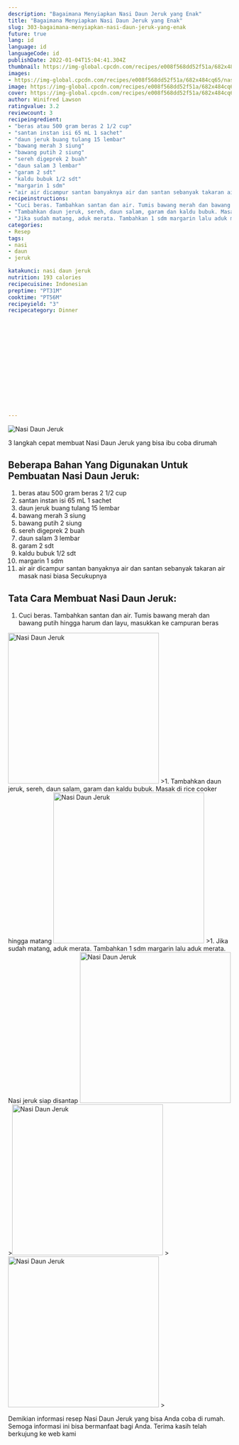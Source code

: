 ```yaml
---
description: "Bagaimana Menyiapkan Nasi Daun Jeruk yang Enak"
title: "Bagaimana Menyiapkan Nasi Daun Jeruk yang Enak"
slug: 303-bagaimana-menyiapkan-nasi-daun-jeruk-yang-enak
future: true
lang: id
language: id
languageCode: id
publishDate: 2022-01-04T15:04:41.304Z 
thumbnail: https://img-global.cpcdn.com/recipes/e008f568dd52f51a/682x484cq65/nasi-daun-jeruk-foto-resep-utama.png
images:
- https://img-global.cpcdn.com/recipes/e008f568dd52f51a/682x484cq65/nasi-daun-jeruk-foto-resep-utama.png
image: https://img-global.cpcdn.com/recipes/e008f568dd52f51a/682x484cq65/nasi-daun-jeruk-foto-resep-utama.png
cover: https://img-global.cpcdn.com/recipes/e008f568dd52f51a/682x484cq65/nasi-daun-jeruk-foto-resep-utama.png
author: Winifred Lawson
ratingvalue: 3.2
reviewcount: 3
recipeingredient:
- "beras atau 500 gram beras 2 1/2 cup"
- "santan instan isi 65 mL 1 sachet"
- "daun jeruk buang tulang 15 lembar"
- "bawang merah 3 siung"
- "bawang putih 2 siung"
- "sereh digeprek 2 buah"
- "daun salam 3 lembar"
- "garam 2 sdt"
- "kaldu bubuk 1/2 sdt"
- "margarin 1 sdm"
- "air air dicampur santan banyaknya air dan santan sebanyak takaran air masak nasi biasa Secukupnya"
recipeinstructions:
- "Cuci beras. Tambahkan santan dan air. Tumis bawang merah dan bawang putih hingga harum dan layu, masukkan ke campuran beras"
- "Tambahkan daun jeruk, sereh, daun salam, garam dan kaldu bubuk. Masak di rice cooker hingga matang"
- "Jika sudah matang, aduk merata. Tambahkan 1 sdm margarin lalu aduk merata. Nasi jeruk siap disantap"
categories:
- Resep
tags:
- nasi
- daun
- jeruk

katakunci: nasi daun jeruk 
nutrition: 193 calories
recipecuisine: Indonesian
preptime: "PT31M"
cooktime: "PT56M"
recipeyield: "3"
recipecategory: Dinner


     
    
    
    
    
    
    
    
    
    
    
      
    
---
```



![Nasi Daun Jeruk](https://img-global.cpcdn.com/recipes/e008f568dd52f51a/682x484cq65/nasi-daun-jeruk-foto-resep-utama.png)

3 langkah cepat membuat  Nasi Daun Jeruk yang bisa ibu coba dirumah

<!--inarticleads1-->

## Beberapa Bahan Yang Digunakan Untuk Pembuatan Nasi Daun Jeruk:

1. beras atau 500 gram beras 2 1/2 cup
1. santan instan isi 65 mL 1 sachet
1. daun jeruk buang tulang 15 lembar
1. bawang merah 3 siung
1. bawang putih 2 siung
1. sereh digeprek 2 buah
1. daun salam 3 lembar
1. garam 2 sdt
1. kaldu bubuk 1/2 sdt
1. margarin 1 sdm
1. air air dicampur santan banyaknya air dan santan sebanyak takaran air masak nasi biasa Secukupnya



<!--inarticleads2-->

## Tata Cara Membuat Nasi Daun Jeruk:

1. Cuci beras. Tambahkan santan dan air. Tumis bawang merah dan bawang putih hingga harum dan layu, masukkan ke campuran beras
<img class="lazyload" data-src="https://img-global.cpcdn.com/steps/e8ee2e9cbae042c4/160x128cq70/nasi-daun-jeruk-langkah-memasak-1-foto.png" alt="Nasi Daun Jeruk" width="340" height="340">
>1. Tambahkan daun jeruk, sereh, daun salam, garam dan kaldu bubuk. Masak di rice cooker hingga matang
<img class="lazyload" data-src="https://img-global.cpcdn.com/steps/00ced531c5bb93ae/160x128cq70/nasi-daun-jeruk-langkah-memasak-2-foto.png" alt="Nasi Daun Jeruk" width="340" height="340">
>1. Jika sudah matang, aduk merata. Tambahkan 1 sdm margarin lalu aduk merata. Nasi jeruk siap disantap
<img class="lazyload" data-src="https://img-global.cpcdn.com/steps/1ac77c30e553cce0/160x128cq70/nasi-daun-jeruk-langkah-memasak-3-foto.png" alt="Nasi Daun Jeruk" width="340" height="340">
><img class="lazyload" data-src="https://img-global.cpcdn.com/steps/3ab8efe7e44412de/160x128cq70/nasi-daun-jeruk-langkah-memasak-3-foto.png" alt="Nasi Daun Jeruk" width="340" height="340">
><img class="lazyload" data-src="https://img-global.cpcdn.com/steps/635152f4cffa1954/160x128cq70/nasi-daun-jeruk-langkah-memasak-3-foto.png" alt="Nasi Daun Jeruk" width="340" height="340">
>



Demikian informasi  resep Nasi Daun Jeruk   yang bisa Anda coba di rumah. Semoga informasi ini bisa bermanfaat bagi Anda. Terima kasih telah berkujung ke web kami
